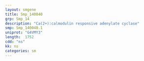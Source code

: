 ```yaml
---
layout: smgene
title: Smp_140040
grp: Smp_14
description: "Ca(2+):calmodulin responsive adenylate cyclase"
smp: Smp_140040.1
uniprot: "G4VMY3"
length:  1752
cdd: "ns"
kk: ns
categories: sm
---
```

